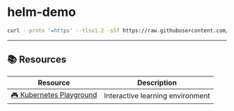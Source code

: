 # helm-demo

```sh
curl --proto '=https' --tlsv1.2 -sSf https://raw.githubusercontent.com/jyasuu/helm-demo/refs/heads/main/install.sh | bash
```
---

## 📚 Resources

| Resource | Description |
|----------|-------------|
| [🎮 Kubernetes Playground](https://killercoda.com/playgrounds/scenario/kubernetes) | Interactive learning environment |

